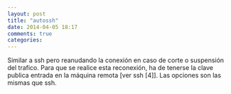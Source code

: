 ```yaml
---
layout: post
title: "autossh"
date: 2014-04-05 18:17
comments: true
categories: 
---
```

Similar a ssh pero reanudando la conexión en caso de corte o suspensión del trafico. Para que se realice esta reconexión, ha de tenerse la clave publica entrada en la máquina remota [ver ssh [4]]. Las opciones son las mismas que ssh.

